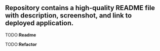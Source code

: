 ## Repository contains a high-quality README file with description, screenshot, and link to deployed application.













TODO:**Readme**

TODO:**Refactor**